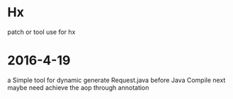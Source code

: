 # Hx
patch or tool use for hx
# 2016-4-19
a Simple tool for dynamic generate Request.java before Java Compile
next maybe need achieve the aop through annotation
